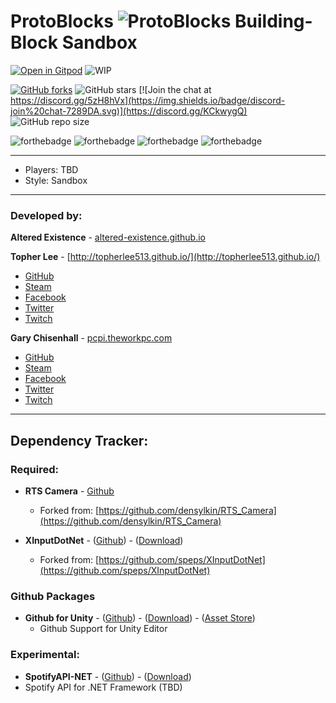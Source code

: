 # **ProtoBlocks** ![ProtoBlocks](Assets/AltX/ui/icon_64.png) Building-Block Sandbox

[![Open in Gitpod](https://gitpod.io/button/open-in-gitpod.svg)](https://gitpod.io/#https://github.com/altered-existence/ProtoBlocks)
![WIP](https://camo.githubusercontent.com/96997bf4724da51b7b3bd96d341a0c1efb2b38ab/68747470733a2f2f756e706b672e636f6d2f76767769702f5749502e737667)


[![GitHub forks](https://img.shields.io/github/forks/altered-existence/ProtoBlocks.svg?style=social)](https://github.com/altered-existence/ProtoBlocks)
![GitHub stars](https://img.shields.io/github/stars/altered-existence/ProtoBlocks.svg?style=social)
[![Join the chat at https://discord.gg/5zH8hVx](https://img.shields.io/badge/discord-join%20chat-7289DA.svg)](https://discord.gg/KCkwygQ)
![GitHub repo size](https://img.shields.io/github/repo-size/altered-existence/ProtoBlocks.svg)

![forthebadge](https://forthebadge.com/images/badges/built-with-love.svg)
![forthebadge](https://forthebadge.com/images/badges/uses-badges.svg)
![forthebadge](https://forthebadge.com/images/badges/no-ragrets.svg)
![forthebadge](https://forthebadge.com/images/badges/fuck-it-ship-it.svg)

-----
- Players: TBD
- Style: Sandbox

-----
### Developed by:

**Altered Existence** - [altered-existence.github.io](https://altered-existence.github.io/)

**Topher Lee** - [http://topherlee513.github.io/](http://topherlee513.github.io/)
  - [GitHub](https://github.com/TopherLee513)
  - [Steam](https://steamcommunity.com/id/TopherLee513/)
  - [Facebook](https://www.facebook.com/topher.lee.13)
  - [Twitter](https://twitter.com/TopherLee513)
  - [Twitch](https://www.twitch.tv/topherlee513)


**Gary Chisenhall** - [pcpi.theworkpc.com](https://pcpi.theworkpc.com)
  - [GitHub](https://github.com/glchisenhall)
  - [Steam](https://steamcommunity.com/id/gchisenhall/)
  - [Facebook](https://www.facebook.com/garyleechisenhalljr)
  - [Twitter](https://twitter.com/ChisenhallGary)
  - [Twitch](https://www.twitch.tv/sou77e55one)

----
## Dependency Tracker:

### Required:
- **RTS Camera** - [Github](https://github.com/altered-existence/RTS_Camera)
  - Forked from: [https://github.com/densylkin/RTS_Camera](https://github.com/densylkin/RTS_Camera)


- **XInputDotNet** - ([Github](https://github.com/altered-existence/XInputDotNet)) - ([Download](https://github.com/altered-existence/XInputDotNet/releases/latest))
   - Forked from: [https://github.com/speps/XInputDotNet](https://github.com/speps/XInputDotNet)


### Github Packages
- **Github for Unity** - ([Github](https://github.com/github-for-unity/Unity)) - ([Download](https://github.com/github-for-unity/Unity/releases/latest)) - ([Asset Store](https://assetstore.unity.com/packages/tools/version-control/github-for-unity-118069))
  - Github Support for Unity Editor





### Experimental:
  - **SpotifyAPI-NET** - ([Github](https://github.com/JohnnyCrazy/SpotifyAPI-NET)) - ([Download](https://github.com/JohnnyCrazy/SpotifyAPI-NET/archive/3.1.1.zip))
   - Spotify API for .NET Framework (TBD)
